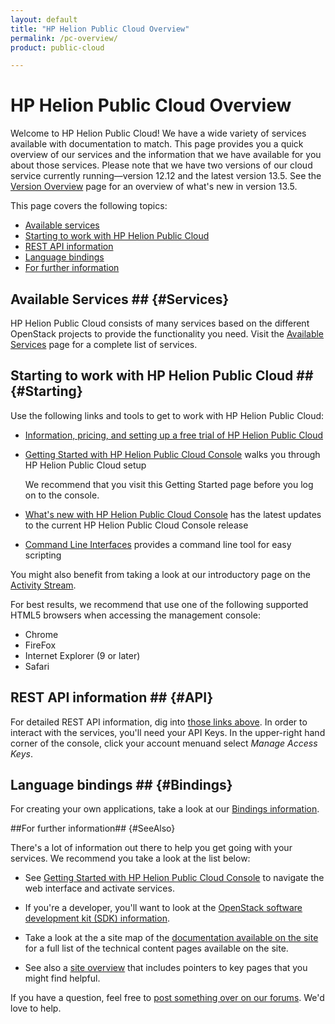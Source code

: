 ```yaml
---
layout: default
title: "HP Helion Public Cloud Overview"
permalink: /pc-overview/
product: public-cloud

---
```

<!--PUBLISHED-->
<!-- <iframe src="https://player.vimeo.com/video/38064508?title=0&amp;byline=0&amp;portrait=0" width="580" height="420" frameborder="0"> </iframe> -->

# HP Helion Public Cloud Overview

Welcome to HP Helion Public Cloud!  We have a wide variety of services available with documentation to match.  This page provides you a quick overview of our services and the information that we have available for you about those services. Please note that we have two versions of our cloud service currently running&mdash;version 12.12 and the latest version 13.5. See the [Version Overview](/version-overview/) page for an overview of what's new in version 13.5. 

This page covers the following topics:

* [Available services](#Services)
* [Starting to work with HP Helion Public Cloud](#Starting)
* [REST API information](#API)
* [Language bindings](#Bindings)
* [For further information](#SeeAlso)

## Available Services ## {#Services}

HP Helion Public Cloud consists of many services based on the different OpenStack projects to provide the functionality you need. Visit the [Available Services](/services/) page for a complete list of services.

## Starting to work with HP Helion Public Cloud ## {#Starting}

Use the following links and tools to get to work with HP Helion Public Cloud:

* [Information, pricing, and setting up a free trial of HP Helion Public Cloud](http://www.hpcloud.com/?jumpid=em_R11646_us/en/b_to_b/hpcs/email_newsl/hpcs_home2/20130905&elq=c335ccb3cf434b9b969905b419a13b18&elqCampaignId=)
* [Getting Started with HP Helion Public Cloud Console](/hpcloudconsole) walks you through HP Helion Public Cloud setup

  We recommend that you visit this Getting Started page before you log on to the console.
* [What's new with HP Helion Public Cloud Console](/whats_new_with_HP_Cloud_Console/) has the latest updates to the current HP Helion Public Cloud Console release
* [Command Line Interfaces](/cli/) provides a command line tool for easy scripting

 
You might also benefit from taking a look at our introductory page on the [Activity Stream](/activity-stream).

For best results, we recommend that use one of the following supported HTML5 browsers when accessing the management console:

* Chrome
* FireFox 
* Internet Explorer (9 or later)
* Safari 


## REST API information ## {#API}

For detailed REST API information, dig into [those links above](#Services).  In order to interact with the services, you'll need your API Keys. In the upper-right hand corner of the console, click your account menuand select *Manage Access Keys*.


## Language bindings ## {#Bindings}

For creating your own applications, take a look at our [Bindings information](/bindings).


##For further information## {#SeeAlso}

There's a lot of information out there to help you get going with your services.  We recommend you take a look at the list below:

<!--add a link to the release notes at GA-->


* See [Getting Started with HP Helion Public Cloud Console](/hpcloudconsole) to navigate the web interface and activate services.

* If you're a developer, you'll want to look at the [OpenStack software development kit (SDK) information](https://wiki.openstack.org/wiki/SDKs).

* Take a look at the a site map of the [documentation available on the site](/sitemap) for a full list of the technical content pages available on the site.

* See also a [site overview](/site-overview) that includes pointers to key pages that you might find helpful.

If you have a question, feel free to [post something over on our forums](https://connect.hpcloud.com). We'd love to help.

